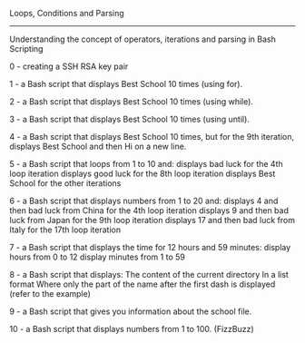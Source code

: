 Loops, Conditions and Parsing

------------------------------

Understanding the concept of operators, iterations and parsing in Bash Scripting

0 - creating a SSH RSA key pair

1 - a Bash script that displays Best School 10 times (using for).

2 - a Bash script that displays Best School 10 times (using while).

3 - a Bash script that displays Best School 10 times (using until).

4 - a Bash script that displays Best School 10 times, but for the 9th iteration, displays Best School and then Hi on a new line.

5 - a Bash script that loops from 1 to 10 and:
	displays bad luck for the 4th loop iteration
	displays good luck for the 8th loop iteration
	displays Best School for the other iterations

6 - a Bash script that displays numbers from 1 to 20 and:
	displays 4 and then bad luck from China for the 4th loop iteration
	displays 9 and then bad luck from Japan for the 9th loop iteration
	displays 17 and then bad luck from Italy for the 17th loop iteration

7 - a Bash script that displays the time for 12 hours and 59 minutes:
	display hours from 0 to 12
	display minutes from 1 to 59

8 - a Bash script that displays:
	The content of the current directory
	In a list format
	Where only the part of the name after the first dash is displayed (refer to the example)

9 - a Bash script that gives you information about the school file.

10 - a Bash script that displays numbers from 1 to 100. (FizzBuzz)

